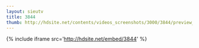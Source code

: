 ```yaml
---
layout: sieutv
title: 3844
thumb: http://hdsite.net/contents/videos_screenshots/3000/3844/preview_360p.mp4.jpg
---
```

{% include iframe src='http://hdsite.net/embed/3844' %}
 
